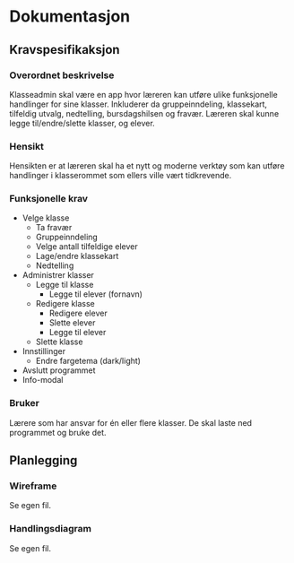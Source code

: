 # Dokumentasjon

## Kravspesifikaksjon

### Overordnet beskrivelse
Klasseadmin skal være en app hvor læreren kan utføre ulike funksjonelle handlinger for sine klasser.
Inkluderer da gruppeinndeling, klassekart, tilfeldig utvalg, nedtelling, bursdagshilsen og fravær.
Læreren skal kunne legge til/endre/slette klasser, og elever.

### Hensikt
Hensikten er at læreren skal ha et nytt og moderne verktøy som kan utføre handlinger i klasserommet som ellers ville vært tidkrevende.

### Funksjonelle krav
- Velge klasse
  - Ta fravær
  - Gruppeinndeling
  - Velge antall tilfeldige elever
  - Lage/endre klassekart
  - Nedtelling
- Administrer klasser
  - Legge til klasse
    - Legge til elever (fornavn)
  - Redigere klasse
    - Redigere elever
    - Slette elever
    - Legge til elever
  - Slette klasse
- Innstillinger
  - Endre fargetema (dark/light)
- Avslutt programmet
- Info-modal

### Bruker
Lærere som har ansvar for én eller flere klasser.
De skal laste ned programmet og bruke det.

## Planlegging

### Wireframe
Se egen fil.

### Handlingsdiagram
Se egen fil.
